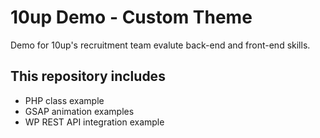 # 10up Demo - Custom Theme
Demo for 10up's recruitment team evalute back-end and front-end skills.

## This repository includes
- PHP class example
- GSAP animation examples
- WP REST API integration example
